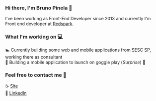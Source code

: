 ### Hi there, I'm Bruno Pinela 👋

I've been working as Front-End Developer since 2013 and currently I'm Front end developer at [Redspark](https://www.redspark.io/).

### What I'm working on 💻

🏊 Currently building some web and mobile applications from SESC SP, working there as consultant <br>
🌱 Building a mobile application to launch on goggle play (*Surprise*) 🤭 <br>

### Feel free to contact me 📧

☕ [Site](https://pineladsn.github.io) <br>
💼 [LinkedIn](https://www.linkedin.com/in/bruno-pinela)
